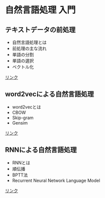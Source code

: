 # 自然言語処理 入門
## テキストデータの前処理
- 自然言語処理とは
- 前処理の主な流れ
- 単語の分割
- 単語の選択
- ベクトル化

[リンク](https://github.com/tsuruchan/introduction_to_NLP/blob/master/%E3%83%86%E3%82%AD%E3%82%B9%E3%83%88%E3%83%87%E3%83%BC%E3%82%BF%E3%81%AE%E5%89%8D%E5%87%A6%E7%90%86.ipynb)

## word2vecによる自然言語処理
- word2vecとは
- CBOW
- Skip-gram
- Gensim

[リンク](https://github.com/tsuruchan/introduction_to_NLP/blob/master/word2vec%E3%81%AB%E3%82%88%E3%82%8B%E8%87%AA%E7%84%B6%E8%A8%80%E8%AA%9E%E5%87%A6%E7%90%86.ipynb)


## RNNによる自然言語処理
- RNNとは
- 順伝播
- BPTT法
- Recurrent Neural Network Language Model

[リンク](https://github.com/tsuruchan/introduction_to_NLP/blob/master/RNN%E3%81%AB%E3%82%88%E3%82%8B%E8%87%AA%E7%84%B6%E8%A8%80%E8%AA%9E%E5%87%A6%E7%90%86.ipynb)